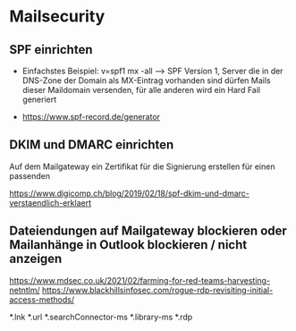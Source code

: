 # Mailsecurity

## SPF einrichten

- Einfachstes Beispiel: v=spf1 mx -all
--> SPF Version 1, Server die in der DNS-Zone der Domain als MX-Eintrag vorhanden sind dürfen Mails dieser Maildomain versenden, für alle anderen wird ein Hard Fail generiert

- https://www.spf-record.de/generator

## DKIM und DMARC einrichten

Auf dem Mailgateway ein Zertifikat für die Signierung erstellen für einen passenden 

https://www.digicomp.ch/blog/2019/02/18/spf-dkim-und-dmarc-verstaendlich-erklaert

## Dateiendungen auf Mailgateway blockieren oder Mailanhänge in Outlook blockieren / nicht anzeigen

https://www.mdsec.co.uk/2021/02/farming-for-red-teams-harvesting-netntlm/
https://www.blackhillsinfosec.com/rogue-rdp-revisiting-initial-access-methods/

*.lnk
*.url
*.searchConnector-ms
*.library-ms
*.rdp



